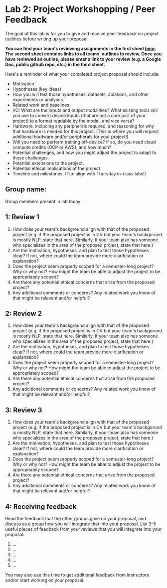 Lab 2: Project Workshopping / Peer Feedback
===
The goal of this lab is for you to give and receive peer feedback on project outlines before writing up your proposal. 

**You can find your team's reviewing assignments in the first sheet [here](https://docs.google.com/spreadsheets/d/1_pw_lYkFutMjuL1_j6RdxNyQlj7LvF_f5eEKr1Qm-w0/edit?usp=sharing). The second sheet contains links to all teams' outlines to review. Once you have reviewed an outline, please enter a link to your review (e.g. a Google Doc, public github repo, etc.) in the third sheet.**


Here's a reminder of what your completed project proposal should include:
- Motivation
- Hypotheses (key ideas)
- How you will test those hypotheses: datasets, ablations, and other experiments or analyses.
- Related work and baselines
- I/O: What are the inputs and output modalities? What existing tools will you use to convert device inputs (that are not a core part of your project) to a format readable by the model, and vice versa?
- Hardware, including any peripherals required, and reasoning for why that hardware is needed for this project. (This is where you will request additional hardware and/or peripherals for your project!)
- Will you need to perform training off-device? If so, do you need cloud compute credits (GCP or AWS), and how much?
- Potential challenges, and how you might adjust the project to adapt to those challenges.
- Potential extensions to the project.
- Potential ethical implications of the project.
- Timeline and milestones. (Tip: align with Thursday in-class labs!)

Group name:
---
Group members present in lab today:

1: Review 1
----
1. How does your team's background align with that of the proposed project (e.g. if the proposed project is in CV but your team's backgorund is mostly NLP, state that here. Similarly, if your team also has someone who specializes in the area of the proposed project, state that here.)
2. Are the motivation, hypotheses, and plan to test those hypotheses clear? If not, where could the team provide more clarification or explanation? 
3. Does the project seem properly scoped for a semester-long project? Why or why not? How might the team be able to adjust the project to be appropriately scoped?
4. Are there any potential ethical concerns that arise from the proposed project? 
5. Any additional comments or concerns? Any related work you know of that might be relevant and/or helpful?

2: Review 2
----
1. How does your team's background align with that of the proposed project (e.g. if the proposed project is in CV but your team's backgorund is mostly NLP, state that here. Similarly, if your team also has someone who specializes in the area of the proposed project, state that here.)
2. Are the motivation, hypotheses, and plan to test those hypotheses clear? If not, where could the team provide more clarification or explanation? 
3. Does the project seem properly scoped for a semester-long project? Why or why not? How might the team be able to adjust the project to be appropriately scoped?
4. Are there any potential ethical concerns that arise from the proposed project? 
5. Any additional comments or concerns? Any related work you know of that might be relevant and/or helpful?

3: Review 3
----
1. How does your team's background align with that of the proposed project (e.g. if the proposed project is in CV but your team's backgorund is mostly NLP, state that here. Similarly, if your team also has someone who specializes in the area of the proposed project, state that here.)
2. Are the motivation, hypotheses, and plan to test those hypotheses clear? If not, where could the team provide more clarification or explanation? 
3. Does the project seem properly scoped for a semester-long project? Why or why not? How might the team be able to adjust the project to be appropriately scoped?
4. Are there any potential ethical concerns that arise from the proposed project? 
5. Any additional comments or concerns? Any related work you know of that might be relevant and/or helpful?

4: Receiving feedback
----
Read the feedback that the other groups gave on your proposal, and discuss as a group how you will integrate that into your proposal. List 3-5 useful pieces of feedback from your reviews that you will integrate into your proposal:
1. ...
2. ...
3. ...
4. ...
5. ...

You may also use this time to get additional feedback from instructors and/or start working on your proposal.


